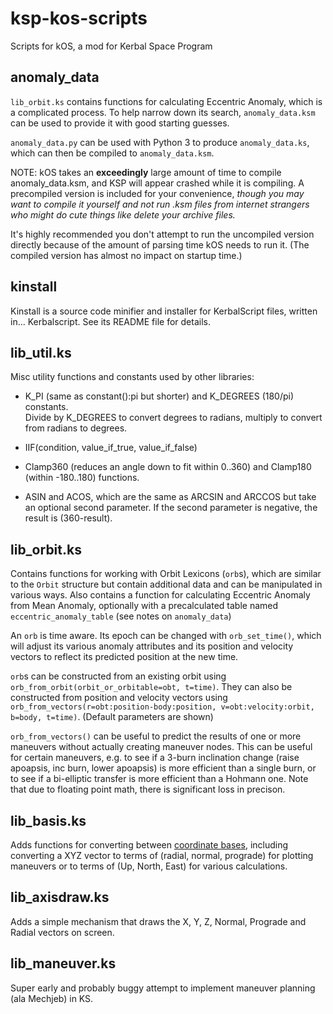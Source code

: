# ksp-kos-scripts
Scripts for kOS, a mod for Kerbal Space Program

## anomaly_data
`lib_orbit.ks` contains functions for calculating Eccentric Anomaly, which is a complicated process.  To help narrow
down its search, `anomaly_data.ksm` can be used to provide it with good starting guesses.
 
`anomaly_data.py` can be used with Python 3 to produce `anomaly_data.ks`, which can then be compiled to 
`anomaly_data.ksm`.

NOTE: kOS takes an **exceedingly** large amount of time to compile anomaly_data.ksm, and KSP will appear crashed while
it is compiling.  A precompiled version is included for your convenience, *though you may want to compile it yourself
and not run .ksm files from internet strangers who might do cute things like delete your archive files.*

It's highly recommended you don't attempt to run the uncompiled version directly because of the amount of parsing time 
kOS needs to run it.  (The compiled version has almost no impact on startup time.)

## kinstall
Kinstall is a source code minifier and installer for KerbalScript files, written in... Kerbalscript.  See its README 
file for details.

## lib_util.ks
Misc utility functions and constants used by other libraries:

- K_PI (same as constant():pi but shorter) and K_DEGREES (180/pi) constants.  
  Divide by K_DEGREES to convert degrees to radians, multiply to convert from radians to degrees.
  
- IIF(condition, value_if_true, value_if_false)

- Clamp360 (reduces an angle down to fit within 0..360) and Clamp180 (within -180..180) functions.

- ASIN and ACOS, which are the same as ARCSIN and ARCCOS but take an optional second parameter.  If the second 
  parameter is negative, the result is (360-result).

## lib_orbit.ks
Contains functions for working with Orbit Lexicons (`orb`s), which are similar to the `Orbit` structure but contain
additional data and can be manipulated in various ways.  Also contains a function for calculating Eccentric Anomaly
from Mean Anomaly, optionally with a precalculated table named `eccentric_anomaly_table` (see notes on `anomaly_data`)

An `orb` is time aware.  Its epoch can be changed with `orb_set_time()`, which will adjust its various anomaly 
attributes and its position and velocity vectors to reflect its predicted position at the new time.
  
`orb`s can be constructed from an existing orbit using `orb_from_orbit(orbit_or_orbitable=obt, t=time)`.  They
can also be constructed from position and velocity vectors using 
`orb_from_vectors(r=obt:position-body:position, v=obt:velocity:orbit, b=body, t=time)`.  (Default parameters are shown)

`orb_from_vectors()` can be useful to predict the results of one or more maneuvers without actually creating maneuver 
nodes.  This can be useful for certain maneuvers, e.g. to see if a 3-burn inclination change (raise apoapsis, inc burn,
lower apoapsis) is more efficient than a single burn, or to see if a bi-elliptic transfer is more efficient than a 
Hohmann one.  Note that due to floating point math, there is significant loss in precison.

## lib_basis.ks
Adds functions for converting between 
[coordinate bases](https://en.wikipedia.org/wiki/Basis_(linear_algebra)#Ordered_bases_and_coordinates), including 
converting a XYZ vector to terms of (radial, normal, prograde) for plotting maneuvers or to terms of (Up, North, East)
for various calculations.

## lib_axisdraw.ks
Adds a simple mechanism that draws the X, Y, Z, Normal, Prograde and Radial vectors on screen.

## lib_maneuver.ks
Super early and probably buggy attempt to implement maneuver planning (ala Mechjeb) in KS.

